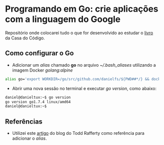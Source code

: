 # Programando em Go: crie aplicações com a linguagem do Google

Repositório onde colocarei tudo o que for desenvolvido ao estudar o [livro] da Casa do Código.

## Como configurar o Go

* Adicionar um *alias* chamado **go** no arquivo *~/.bash_aliases* utilizando a imagem Docker *golang:alpine*
```sh
alias go='export WORKDIR=/go/src/github.com/danielfs/${PWD##*/} && docker run --rm -i -t -p 8080:8080 -v "$PWD":${WORKDIR} -w ${WORKDIR} golang:alpine go'
```

* Abrir uma nova sessão no terminal e executar *go version*, como abaixo:
```sh
daniel@danieltux:~$ go version
go version go1.7.4 linux/amd64
daniel@danieltux:~$
```

## Referências

* Utilizei este [artigo] do blog do Todd Rafferty como referência para adicionar o *alias*.

[livro]: <https://www.casadocodigo.com.br/products/livro-google-go>
[artigo]: <http://web-rat.com/posts/2016/09/06/compiling-go-for-alpine/>
